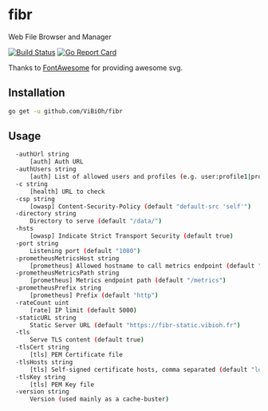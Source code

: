 # fibr

Web File Browser and Manager

[![Build Status](https://travis-ci.org/ViBiOh/fibr.svg?branch=master)](https://travis-ci.org/ViBiOh/fibr)
[![Go Report Card](https://goreportcard.com/badge/github.com/ViBiOh/fibr)](https://goreportcard.com/report/github.com/ViBiOh/fibr)

Thanks to [FontAwesome](https://fontawesome.com) for providing awesome svg.

## Installation

```bash
go get -u github.com/ViBiOh/fibr
```

## Usage

```bash
  -authUrl string
      [auth] Auth URL
  -authUsers string
      [auth] List of allowed users and profiles (e.g. user:profile1|profile2,user2:profile3)
  -c string
      [health] URL to check
  -csp string
      [owasp] Content-Security-Policy (default "default-src 'self'")
  -directory string
      Directory to serve (default "/data/")
  -hsts
      [owasp] Indicate Strict Transport Security (default true)
  -port string
      Listening port (default "1080")
  -prometheusMetricsHost string
      [prometheus] Allowed hostname to call metrics endpoint (default "localhost")
  -prometheusMetricsPath string
      [prometheus] Metrics endpoint path (default "/metrics")
  -prometheusPrefix string
      [prometheus] Prefix (default "http")
  -rateCount uint
      [rate] IP limit (default 5000)
  -staticURL string
      Static Server URL (default "https://fibr-static.vibioh.fr")
  -tls
      Serve TLS content (default true)
  -tlsCert string
      [tls] PEM Certificate file
  -tlsHosts string
      [tls] Self-signed certificate hosts, comma separated (default "localhost")
  -tlsKey string
      [tls] PEM Key file
  -version string
      Version (used mainly as a cache-buster)
```
